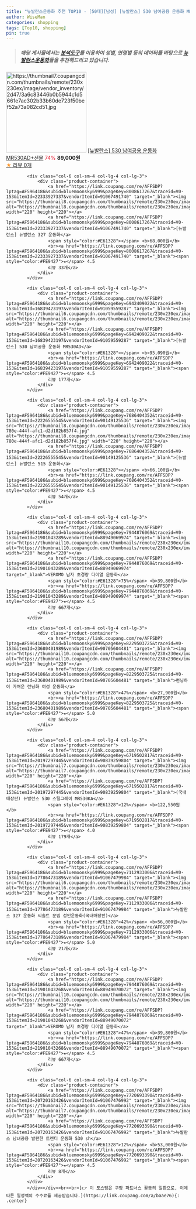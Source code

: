 ```yaml
---
title: "뉴발란스운동화 추천 TOP10 - [50대][남성] [뉴발란스] 530 남여공용 운동화 MR530AD+선물"
author: WiseMan
categories: shopping
tags: [Top10, shopping]
pin: true
---
```


> ##### 해당 게시물에서는 [**분석도구**](https://itemscout.io/)를 이용하여 **성별**, **연령별** 등의 데이터를 바탕으로 [**뉴발란스운동화**](https://link.coupang.com/a/baae76)들을 추천해드리고 있습니다.
<div class="container"><div class="row">
            <div class="col-6 col-sm-4 col-lg-4 col-lg-3">
                <div class="product-container">
                    <a href="https://link.coupang.com/re/AFFSDP?lptag=AF5964186&subid=bluemoonsky6999&pageKey=8316775208&traceid=V0-153&itemId=24002554747&vendorItemId=91023308375" target="_blank"><img src="https://thumbnail7.coupangcdn.com/thumbnails/remote/230x230ex/image/vendor_inventory/2d47/3a6c83446b0b5944c1d5661e7ac302b33b60de723f50bef52a73a082cd51.jpg" alt="https://thumbnail7.coupangcdn.com/thumbnails/remote/230x230ex/image/vendor_inventory/2d47/3a6c83446b0b5944c1d5661e7ac302b33b60de723f50bef52a73a082cd51.jpg" width="220" height="220"></a>
                    <a href="https://link.coupang.com/re/AFFSDP?lptag=AF5964186&subid=bluemoonsky6999&pageKey=8316775208&traceid=V0-153&itemId=24002554747&vendorItemId=91023308375" target="_blank">[뉴발란스] 530 남여공용 운동화 MR530AD+선물</a>
                    <span style="color:#E61328">74%</span> <b>89,000원</b>
                    <br><a href="https://link.coupang.com/re/AFFSDP?lptag=AF5964186&subid=bluemoonsky6999&pageKey=8316775208&traceid=V0-153&itemId=24002554747&vendorItemId=91023308375" target="_blank"><span style="color:#FE9427">★</span> 
                    리뷰 0개</a>
                </div>
            </div>
            
            <div class="col-6 col-sm-4 col-lg-4 col-lg-3">
                <div class="product-container">
                    <a href="https://link.coupang.com/re/AFFSDP?lptag=AF5964186&subid=bluemoonsky6999&pageKey=8008617267&traceid=V0-153&itemId=22333927337&vendorItemId=91067491740" target="_blank"><img src="https://thumbnail8.coupangcdn.com/thumbnails/remote/230x230ex/image/vendor_inventory/7522/67cae629d016100b3b84e9b39b67e9a4f028dfe861144f88cd5b30c07c31.jpg" alt="https://thumbnail8.coupangcdn.com/thumbnails/remote/230x230ex/image/vendor_inventory/7522/67cae629d016100b3b84e9b39b67e9a4f028dfe861144f88cd5b30c07c31.jpg" width="220" height="220"></a>
                    <a href="https://link.coupang.com/re/AFFSDP?lptag=AF5964186&subid=bluemoonsky6999&pageKey=8008617267&traceid=V0-153&itemId=22333927337&vendorItemId=91067491740" target="_blank">[뉴발란스] 뉴발란스 327 운동화</a>
                    <span style="color:#E61328"></span> <b>68,000원</b>
                    <br><a href="https://link.coupang.com/re/AFFSDP?lptag=AF5964186&subid=bluemoonsky6999&pageKey=8008617267&traceid=V0-153&itemId=22333927337&vendorItemId=91067491740" target="_blank"><span style="color:#FE9427">★</span> 4.5
                    리뷰 33개</a>
                </div>
            </div>
            
            <div class="col-6 col-sm-4 col-lg-4 col-lg-3">
                <div class="product-container">
                    <a href="https://link.coupang.com/re/AFFSDP?lptag=AF5964186&subid=bluemoonsky6999&pageKey=6942409022&traceid=V0-153&itemId=16839423197&vendorItemId=91059559287" target="_blank"><img src="https://thumbnail6.coupangcdn.com/thumbnails/remote/230x230ex/image/vendor_inventory/c0bd/18e078d0f4482e0d5333f1c3608c412fc25407c5c411880d22dd5f6a4800.jpg" alt="https://thumbnail6.coupangcdn.com/thumbnails/remote/230x230ex/image/vendor_inventory/c0bd/18e078d0f4482e0d5333f1c3608c412fc25407c5c411880d22dd5f6a4800.jpg" width="220" height="220"></a>
                    <a href="https://link.coupang.com/re/AFFSDP?lptag=AF5964186&subid=bluemoonsky6999&pageKey=6942409022&traceid=V0-153&itemId=16839423197&vendorItemId=91059559287" target="_blank">[뉴발란스] 530 남여공용 운동화 MR530AD</a>
                    <span style="color:#E61328"></span> <b>95,090원</b>
                    <br><a href="https://link.coupang.com/re/AFFSDP?lptag=AF5964186&subid=bluemoonsky6999&pageKey=6942409022&traceid=V0-153&itemId=16839423197&vendorItemId=91059559287" target="_blank"><span style="color:#FE9427">★</span> 4.5
                    리뷰 177개</a>
                </div>
            </div>
            
            <div class="col-6 col-sm-4 col-lg-4 col-lg-3">
                <div class="product-container">
                    <a href="https://link.coupang.com/re/AFFSDP?lptag=AF5964186&subid=bluemoonsky6999&pageKey=7686404352&traceid=V0-153&itemId=22226555545&vendorItemId=90149125536" target="_blank"><img src="https://thumbnail8.coupangcdn.com/thumbnails/remote/230x230ex/image/retail/images/2024/05/31/11/4/8da83c12-780e-444f-afc1-d2d182b857f4.jpg" alt="https://thumbnail8.coupangcdn.com/thumbnails/remote/230x230ex/image/retail/images/2024/05/31/11/4/8da83c12-780e-444f-afc1-d2d182b857f4.jpg" width="220" height="220"></a>
                    <a href="https://link.coupang.com/re/AFFSDP?lptag=AF5964186&subid=bluemoonsky6999&pageKey=7686404352&traceid=V0-153&itemId=22226555545&vendorItemId=90149125536" target="_blank">[뉴발란스] 뉴발란스 515 운동화</a>
                    <span style="color:#E61328"></span> <b>66,100원</b>
                    <br><a href="https://link.coupang.com/re/AFFSDP?lptag=AF5964186&subid=bluemoonsky6999&pageKey=7686404352&traceid=V0-153&itemId=22226555545&vendorItemId=90149125536" target="_blank"><span style="color:#FE9427">★</span> 4.5
                    리뷰 54개</a>
                </div>
            </div>
            
            <div class="col-6 col-sm-4 col-lg-4 col-lg-3">
                <div class="product-container">
                    <a href="https://link.coupang.com/re/AFFSDP?lptag=AF5964186&subid=bluemoonsky6999&pageKey=7944876069&traceid=V0-153&itemId=21901043289&vendorItemId=88949069974" target="_blank"><img src="https://thumbnail10.coupangcdn.com/thumbnails/remote/230x230ex/image/vendor_inventory/c329/47a124ab40c0259d0a3d4d3b1df7db4fdeeaeab15b513cb8a16e1b0990ac.jpg" alt="https://thumbnail10.coupangcdn.com/thumbnails/remote/230x230ex/image/vendor_inventory/c329/47a124ab40c0259d0a3d4d3b1df7db4fdeeaeab15b513cb8a16e1b0990ac.jpg" width="220" height="220"></a>
                    <a href="https://link.coupang.com/re/AFFSDP?lptag=AF5964186&subid=bluemoonsky6999&pageKey=7944876069&traceid=V0-153&itemId=21901043289&vendorItemId=88949069974" target="_blank">VEROMO 남자 초경량 다이얼 운동화</a>
                    <span style="color:#E61328">75%</span> <b>39,800원</b>
                    <br><a href="https://link.coupang.com/re/AFFSDP?lptag=AF5964186&subid=bluemoonsky6999&pageKey=7944876069&traceid=V0-153&itemId=21901043289&vendorItemId=88949069974" target="_blank"><span style="color:#FE9427">★</span> 4.5
                    리뷰 667개</a>
                </div>
            </div>
            
            <div class="col-6 col-sm-4 col-lg-4 col-lg-3">
                <div class="product-container">
                    <a href="https://link.coupang.com/re/AFFSDP?lptag=AF5964186&subid=bluemoonsky6999&pageKey=8229503725&traceid=V0-153&itemId=23680401989&vendorItemId=90705604481" target="_blank"><img src="https://thumbnail10.coupangcdn.com/thumbnails/remote/230x230ex/image/vendor_inventory/c1f2/1a64023835393150c4afb87cee8473efacc3c4374e552ac7c9261c608f42.jpg" alt="https://thumbnail10.coupangcdn.com/thumbnails/remote/230x230ex/image/vendor_inventory/c1f2/1a64023835393150c4afb87cee8473efacc3c4374e552ac7c9261c608f42.jpg" width="220" height="220"></a>
                    <a href="https://link.coupang.com/re/AFFSDP?lptag=AF5964186&subid=bluemoonsky6999&pageKey=8229503725&traceid=V0-153&itemId=23680401989&vendorItemId=90705604481" target="_blank">런닝하이 가벼운 런닝화 여성 운동화</a>
                    <span style="color:#E61328">47%</span> <b>27,900원</b>
                    <br><a href="https://link.coupang.com/re/AFFSDP?lptag=AF5964186&subid=bluemoonsky6999&pageKey=8229503725&traceid=V0-153&itemId=23680401989&vendorItemId=90705604481" target="_blank"><span style="color:#FE9427">★</span> 5.0
                    리뷰 56개</a>
                </div>
            </div>
            
            <div class="col-6 col-sm-4 col-lg-4 col-lg-3">
                <div class="product-container">
                    <a href="https://link.coupang.com/re/AFFSDP?lptag=AF5964186&subid=bluemoonsky6999&pageKey=6719502817&traceid=V0-153&itemId=20197297445&vendorItemId=90839259804" target="_blank"><img src="https://thumbnail7.coupangcdn.com/thumbnails/remote/230x230ex/image/vendor_inventory/7ac5/761edcf41bb1f112b6fe3642104037c08e20ad153dc906d49f30316133d3.jpg" alt="https://thumbnail7.coupangcdn.com/thumbnails/remote/230x230ex/image/vendor_inventory/7ac5/761edcf41bb1f112b6fe3642104037c08e20ad153dc906d49f30316133d3.jpg" width="220" height="220"></a>
                    <a href="https://link.coupang.com/re/AFFSDP?lptag=AF5964186&subid=bluemoonsky6999&pageKey=6719502817&traceid=V0-153&itemId=20197297445&vendorItemId=90839259804" target="_blank">(국내매장판) 뉴발란스 530 스틸그레이 MR530KA</a>
                    <span style="color:#E61328">12%</span> <b>122,550원</b>
                    <br><a href="https://link.coupang.com/re/AFFSDP?lptag=AF5964186&subid=bluemoonsky6999&pageKey=6719502817&traceid=V0-153&itemId=20197297445&vendorItemId=90839259804" target="_blank"><span style="color:#FE9427">★</span> 4.0
                    리뷰 179개</a>
                </div>
            </div>
            
            <div class="col-6 col-sm-4 col-lg-4 col-lg-3">
                <div class="product-container">
                    <a href="https://link.coupang.com/re/AFFSDP?lptag=AF5964186&subid=bluemoonsky6999&pageKey=7112933006&traceid=V0-153&itemId=17786473189&vendorItemId=91067479984" target="_blank"><img src="https://thumbnail6.coupangcdn.com/thumbnails/remote/230x230ex/image/vendor_inventory/e185/57fd81868110c3c0995032c95314ec015319179b4bfd59c6b58bd0757ba1.jpg" alt="https://thumbnail6.coupangcdn.com/thumbnails/remote/230x230ex/image/vendor_inventory/e185/57fd81868110c3c0995032c95314ec015319179b4bfd59c6b58bd0757ba1.jpg" width="220" height="220"></a>
                    <a href="https://link.coupang.com/re/AFFSDP?lptag=AF5964186&subid=bluemoonsky6999&pageKey=7112933006&traceid=V0-153&itemId=17786473189&vendorItemId=91067479984" target="_blank">뉴발란스 327 운동화 씨솔트 문빔 성인운동화(국내매장판)</a>
                    <span style="color:#E61328">42%</span> <b>56,000원</b>
                    <br><a href="https://link.coupang.com/re/AFFSDP?lptag=AF5964186&subid=bluemoonsky6999&pageKey=7112933006&traceid=V0-153&itemId=17786473189&vendorItemId=91067479984" target="_blank"><span style="color:#FE9427">★</span> 5.0
                    리뷰 21개</a>
                </div>
            </div>
            
            <div class="col-6 col-sm-4 col-lg-4 col-lg-3">
                <div class="product-container">
                    <a href="https://link.coupang.com/re/AFFSDP?lptag=AF5964186&subid=bluemoonsky6999&pageKey=7944876069&traceid=V0-153&itemId=21901043268&vendorItemId=88949070072" target="_blank"><img src="https://thumbnail10.coupangcdn.com/thumbnails/remote/230x230ex/image/vendor_inventory/c4f2/c35662c5089593ce1bdaedbc4e21155c8f3b10dd0d638aaf220fd20f92ec.jpg" alt="https://thumbnail10.coupangcdn.com/thumbnails/remote/230x230ex/image/vendor_inventory/c4f2/c35662c5089593ce1bdaedbc4e21155c8f3b10dd0d638aaf220fd20f92ec.jpg" width="220" height="220"></a>
                    <a href="https://link.coupang.com/re/AFFSDP?lptag=AF5964186&subid=bluemoonsky6999&pageKey=7944876069&traceid=V0-153&itemId=21901043268&vendorItemId=88949070072" target="_blank">VEROMO 남자 초경량 다이얼 운동화</a>
                    <span style="color:#E61328">47%</span> <b>39,800원</b>
                    <br><a href="https://link.coupang.com/re/AFFSDP?lptag=AF5964186&subid=bluemoonsky6999&pageKey=7944876069&traceid=V0-153&itemId=21901043268&vendorItemId=88949070072" target="_blank"><span style="color:#FE9427">★</span> 4.5
                    리뷰 667개</a>
                </div>
            </div>
            
            <div class="col-6 col-sm-4 col-lg-4 col-lg-3">
                <div class="product-container">
                    <a href="https://link.coupang.com/re/AFFSDP?lptag=AF5964186&subid=bluemoonsky6999&pageKey=7720693390&traceid=V0-153&itemId=20720163426&vendorItemId=91067476992" target="_blank"><img src="https://thumbnail7.coupangcdn.com/thumbnails/remote/230x230ex/image/vendor_inventory/2f1e/8f438923ec13e4f4fb9440a6fdcc9133bccf07522ac6bb82a68fd538f22d.jpg" alt="https://thumbnail7.coupangcdn.com/thumbnails/remote/230x230ex/image/vendor_inventory/2f1e/8f438923ec13e4f4fb9440a6fdcc9133bccf07522ac6bb82a68fd538f22d.jpg" width="220" height="220"></a>
                    <a href="https://link.coupang.com/re/AFFSDP?lptag=AF5964186&subid=bluemoonsky6999&pageKey=7720693390&traceid=V0-153&itemId=20720163426&vendorItemId=91067476992" target="_blank">뉴발란스 남녀공용 발편한 트렌디 운동화 530 sh</a>
                    <span style="color:#E61328">12%</span> <b>53,000원</b>
                    <br><a href="https://link.coupang.com/re/AFFSDP?lptag=AF5964186&subid=bluemoonsky6999&pageKey=7720693390&traceid=V0-153&itemId=20720163426&vendorItemId=91067476992" target="_blank"><span style="color:#FE9427">★</span> 4.5
                    리뷰 8개</a>
                </div>
            </div>
            </div></div><br><br>[👉 이 포스팅은 쿠팡 파트너스 활동의 일환으로, 이에 따른 일정액의 수수료를 제공받습니다.](https://link.coupang.com/a/baae76){: .center}